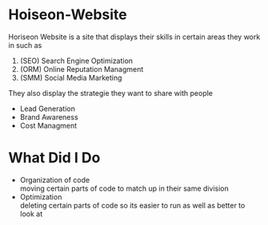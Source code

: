 # Hoiseon-Website
Horiseon Website is a site that displays their skills in certain areas
they work in such as
<ol>
  <li>(SEO) Search Engine Optimization
  <li>(ORM) Online Reputation Managment</li>
  <li>(SMM) Social Media Marketing</li>
  
    
</ol>

They also display the strategie they want to share with people
<ul>

  <li>Lead Generation</li>
  
  <li> Brand Awareness</li>
  
  <li> Cost Managment</li>
</ul>



<h1>What Did I Do</h1>
<ul>
  <li>Organization of code</li>
  moving certain parts of code to match up in their same division

  <li>Optimization</li>
  deleting certain parts of code so its easier to run as well as better to look at

  
</ul>
